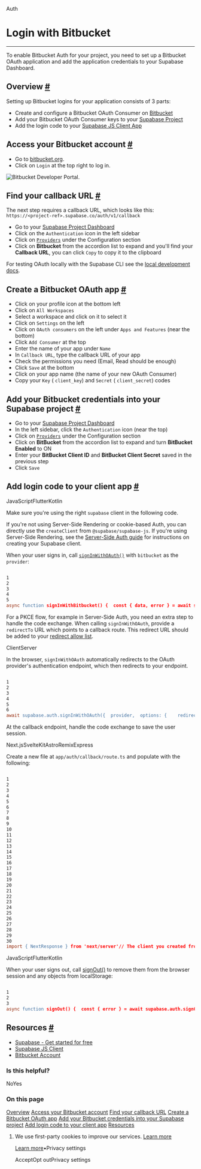 Auth

# Login with Bitbucket

* * *

To enable Bitbucket Auth for your project, you need to set up a Bitbucket OAuth application and add the application credentials to your Supabase Dashboard.

## Overview [\#](https://supabase.com/docs/guides/auth/social-login/auth-bitbucket\#overview)

Setting up Bitbucket logins for your application consists of 3 parts:

- Create and configure a Bitbucket OAuth Consumer on [Bitbucket](https://bitbucket.org/)
- Add your Bitbucket OAuth Consumer keys to your [Supabase Project](https://supabase.com/dashboard)
- Add the login code to your [Supabase JS Client App](https://github.com/supabase/supabase-js)

## Access your Bitbucket account [\#](https://supabase.com/docs/guides/auth/social-login/auth-bitbucket\#access-your-bitbucket-account)

- Go to [bitbucket.org](https://bitbucket.org/).
- Click on `Login` at the top right to log in.

![Bitbucket Developer Portal.](https://supabase.com/docs/img/guides/auth-bitbucket/bitbucket-portal.png)

## Find your callback URL [\#](https://supabase.com/docs/guides/auth/social-login/auth-bitbucket\#find-your-callback-url)

The next step requires a callback URL, which looks like this: `https://<project-ref>.supabase.co/auth/v1/callback`

- Go to your [Supabase Project Dashboard](https://supabase.com/dashboard)
- Click on the `Authentication` icon in the left sidebar
- Click on [`Providers`](https://supabase.com/dashboard/project/_/auth/providers) under the Configuration section
- Click on **Bitbucket** from the accordion list to expand and you'll find your **Callback URL**, you can click `Copy` to copy it to the clipboard

For testing OAuth locally with the Supabase CLI see the [local development docs](https://supabase.com/docs/guides/cli/local-development#use-auth-locally).

## Create a Bitbucket OAuth app [\#](https://supabase.com/docs/guides/auth/social-login/auth-bitbucket\#create-a-bitbucket-oauth-app)

- Click on your profile icon at the bottom left
- Click on `All Workspaces`
- Select a workspace and click on it to select it
- Click on `Settings` on the left
- Click on `OAuth consumers` on the left under `Apps and Features` (near the bottom)
- Click `Add Consumer` at the top
- Enter the name of your app under `Name`
- In `Callback URL`, type the callback URL of your app
- Check the permissions you need (Email, Read should be enough)
- Click `Save` at the bottom
- Click on your app name (the name of your new OAuth Consumer)
- Copy your `Key` ( `client_key`) and `Secret` ( `client_secret`) codes

## Add your Bitbucket credentials into your Supabase project [\#](https://supabase.com/docs/guides/auth/social-login/auth-bitbucket\#add-your-bitbucket-credentials-into-your-supabase-project)

- Go to your [Supabase Project Dashboard](https://supabase.com/dashboard)
- In the left sidebar, click the `Authentication` icon (near the top)
- Click on [`Providers`](https://supabase.com/dashboard/project/_/auth/providers) under the Configuration section
- Click on **BitBucket** from the accordion list to expand and turn **BitBucket Enabled** to ON
- Enter your **BitBucket Client ID** and **BitBucket Client Secret** saved in the previous step
- Click `Save`

## Add login code to your client app [\#](https://supabase.com/docs/guides/auth/social-login/auth-bitbucket\#add-login-code-to-your-client-app)

JavaScriptFlutterKotlin

Make sure you're using the right `supabase` client in the following code.

If you're not using Server-Side Rendering or cookie-based Auth, you can directly use the `createClient` from `@supabase/supabase-js`. If you're using Server-Side Rendering, see the [Server-Side Auth guide](https://supabase.com/docs/guides/auth/server-side/creating-a-client) for instructions on creating your Supabase client.

When your user signs in, call [`signInWithOAuth()`](https://supabase.com/docs/reference/javascript/auth-signinwithoauth) with `bitbucket` as the `provider`:

```flex

1
2
3
4
5
async function signInWithBitbucket() {  const { data, error } = await supabase.auth.signInWithOAuth({    provider: 'bitbucket',  })}
```

For a PKCE flow, for example in Server-Side Auth, you need an extra step to handle the code exchange. When calling `signInWithOAuth`, provide a `redirectTo` URL which points to a callback route. This redirect URL should be added to your [redirect allow list](https://supabase.com/docs/guides/auth/redirect-urls).

ClientServer

In the browser, `signInWithOAuth` automatically redirects to the OAuth provider's authentication endpoint, which then redirects to your endpoint.

```flex

1
2
3
4
5
6
await supabase.auth.signInWithOAuth({  provider,  options: {    redirectTo: `http://example.com/auth/callback`,  },})
```

At the callback endpoint, handle the code exchange to save the user session.

Next.jsSvelteKitAstroRemixExpress

Create a new file at `app/auth/callback/route.ts` and populate with the following:

```flex

1
2
3
4
5
6
7
8
9
10
11
12
13
14
15
16
17
18
19
20
21
22
23
24
25
26
27
28
29
30
import { NextResponse } from 'next/server'// The client you created from the Server-Side Auth instructionsimport { createClient } from '@/utils/supabase/server'export async function GET(request: Request) {  const { searchParams, origin } = new URL(request.url)  const code = searchParams.get('code')  // if "next" is in param, use it as the redirect URL  const next = searchParams.get('next') ?? '/'  if (code) {    const supabase = await createClient()    const { error } = await supabase.auth.exchangeCodeForSession(code)    if (!error) {      const forwardedHost = request.headers.get('x-forwarded-host') // original origin before load balancer      const isLocalEnv = process.env.NODE_ENV === 'development'      if (isLocalEnv) {        // we can be sure that there is no load balancer in between, so no need to watch for X-Forwarded-Host        return NextResponse.redirect(`${origin}${next}`)      } else if (forwardedHost) {        return NextResponse.redirect(`https://${forwardedHost}${next}`)      } else {        return NextResponse.redirect(`${origin}${next}`)      }    }  }  // return the user to an error page with instructions  return NextResponse.redirect(`${origin}/auth/auth-code-error`)}
```

JavaScriptFlutterKotlin

When your user signs out, call [signOut()](https://supabase.com/docs/reference/javascript/auth-signout) to remove them from the browser session and any objects from localStorage:

```flex

1
2
3
async function signOut() {  const { error } = await supabase.auth.signOut()}
```

## Resources [\#](https://supabase.com/docs/guides/auth/social-login/auth-bitbucket\#resources)

- [Supabase - Get started for free](https://supabase.com/)
- [Supabase JS Client](https://github.com/supabase/supabase-js)
- [Bitbucket Account](https://bitbucket.org/)

### Is this helpful?

NoYes

### On this page

[Overview](https://supabase.com/docs/guides/auth/social-login/auth-bitbucket#overview) [Access your Bitbucket account](https://supabase.com/docs/guides/auth/social-login/auth-bitbucket#access-your-bitbucket-account) [Find your callback URL](https://supabase.com/docs/guides/auth/social-login/auth-bitbucket#find-your-callback-url) [Create a Bitbucket OAuth app](https://supabase.com/docs/guides/auth/social-login/auth-bitbucket#create-a-bitbucket-oauth-app) [Add your Bitbucket credentials into your Supabase project](https://supabase.com/docs/guides/auth/social-login/auth-bitbucket#add-your-bitbucket-credentials-into-your-supabase-project) [Add login code to your client app](https://supabase.com/docs/guides/auth/social-login/auth-bitbucket#add-login-code-to-your-client-app) [Resources](https://supabase.com/docs/guides/auth/social-login/auth-bitbucket#resources)

1. We use first-party cookies to improve our services. [Learn more](https://supabase.com/privacy#8-cookies-and-similar-technologies-used-on-our-european-services)



   [Learn more](https://supabase.com/privacy#8-cookies-and-similar-technologies-used-on-our-european-services)•Privacy settings





   AcceptOpt outPrivacy settings